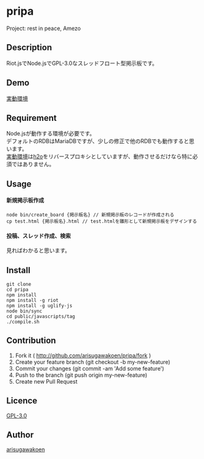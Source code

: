 # pripa

Project: rest in peace, Amezo

## Description

Riot.jsでNode.jsでGPL-3.0なスレッドフロート型掲示板です。

## Demo

[実動環境](http://aliceriverpark.pw/pripa/)

## Requirement

Node.jsが動作する環境が必要です。  
デフォルトのRDBはMariaDBですが、少しの修正で他のRDBでも動作すると思います。  
[実動環境](http://aliceriverpark.pw/pripa/)は[h2o](https://h2o.examp1e.net)をリバースプロキシとしていますが、動作させるだけなら特に必須ではありません。  

## Usage

#### 新規掲示板作成

    node bin/create_board {掲示板名} // 新規掲示板のレコードが作成される  
    cp test.html {掲示板名}.html // test.htmlを雛形として新規掲示板をデザインする

#### 投稿、スレッド作成、検索

見ればわかると思います。

## Install

    git clone
    cd pripa
    npm install
    npm install -g riot
    npm install -g uglify-js
    node bin/sync
    cd public/javascripts/tag
    ./compile.sh

## Contribution

1. Fork it ( http://github.com/arisugawakoen/pripa/fork )
2. Create your feature branch (git checkout -b my-new-feature)
3. Commit your changes (git commit -am 'Add some feature')
4. Push to the branch (git push origin my-new-feature)
5. Create new Pull Request

## Licence
[GPL-3.0](http://www.gnu.org/licenses/gpl-3.0.txt)

## Author
[arisugawakoen](http://aliceriverpark.pw)
